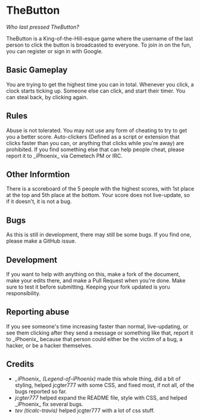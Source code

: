 # TheButton
_Who last pressed TheButton?_

TheButton is a King-of-the-Hill-esque game where the username of the last person to click the button is broadcasted to everyone. To join in on the fun, you can register or sign in with Google.

## Basic Gameplay
You are trying to get the highest time you can in total. Whenever you click, a clock starts ticking up. Someone else can click, and start their timer. You can steal back, by clicking again. 

## Rules
Abuse is not tolerated. You may not use any form of cheating to try to get you a better score. Auto-clickers (Defined as a script or extension that clicks faster than you can, or anything that clicks while you're away) are prohibited. If you find something else that can help people cheat, please report it to \_iPhoenix\_ via Cemetech PM or IRC. 

## Other Informtion
There is a scoreboard of the 5 people with the highest scores, with 1st place at the top and 5th place at the bottom. Your score does not live-update, so if it doesn't, it is not a bug. 

## Bugs
As this is still in development, there may still be some bugs. If you find one, please make a GitHub issue.

## Development
If you want to help with anything on this, make a fork of the document, make your edits there, and make a Pull Request when you're done. Make sure to test it before submitting. Keeping your fork updated is yoru responsibility. 

## Reporting abuse
If you see someone's time increasing faster than normal, live-updating, or see them clicking after they send a message or something like that, report it to \_iPhoenix\_ because that person could either be the victim of a bug, a hacker, or be a hacker themselves. 

## Credits
- *\_iPhoenix\_ (Legend-of-iPhoenix)* made this whole thing, did a bit of styling, helped jcgter777 with some CSS, and fixed most, if not all, of the bugs reported so far. 
- *jcgter777* helped expand the README file, style with CSS, and helped \_iPhoenix\_ fix several bugs.
- *tev (ticalc-travis)* helped jcgter777 with a lot of css stuff. 
